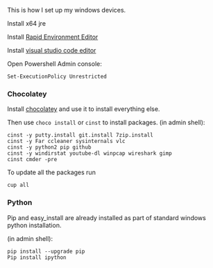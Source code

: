 This is how I set up my windows devices.

Install x64 jre

Install [Rapid Environment Editor](http://www.rapidee.com/en/download)

Install [visual studio code editor](https://code.visualstudio.com/updates)

Open Powershell Admin console:
```
Set-ExecutionPolicy Unrestricted
```

### Chocolatey 
Install [chocolatey](https://chocolatey.org/) and use it to install everything else.

Then use ```choco install``` or ```cinst``` to install packages.
(in admin shell):

```
cinst -y putty.install git.install 7zip.install
cinst -y Far ccleaner sysinternals vlc
cinst -y python2 pip github
cinst -y windirstat youtube-dl winpcap wireshark gimp 
cinst cmder -pre 
```

To update all the packages run 

```
cup all
```

### Python
Pip and easy_install are already installed as part of standard windows python installation.

(in admin shell):
```
pip install --upgrade pip
Pip install ipython
```


